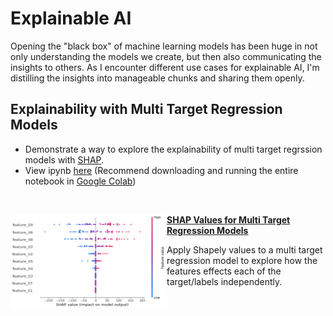 # Explainable AI

Opening the "black box" of machine learning models has been huge in not only understanding the models we create, but then also communicating the insights to others. As I encounter different use cases for explainable AI, I'm distilling the insights into manageable chunks and sharing them openly.

## Explainability with Multi Target Regression Models

- Demonstrate a way to explore the explainability of multi target regrssion models with [SHAP](https://github.com/slundberg/shap).
- View ipynb [here](https://github.com/coryroyce/Explainable_AI/blob/main/Notebooks/SHAP_Values_for_Multiple_Regression_Models.ipynb) (Recommend downloading and running the entire notebook in [Google Colab](https://colab.research.google.com/notebooks/intro.ipynb))

<br/>

<img align="left" width="250" height="150" src="https://github.com/coryroyce/Explainable_AI/blob/main/Reference_Material/Images/SHAP_Summary_Plot_01.png"> **[SHAP Values for Multi Target Regression Models](https://github.com/coryroyce/Explainable_AI/blob/main/Notebooks/SHAP_Values_for_Multiple_Regression_Models.ipynb)**

Apply Shapely values to a multi target regression model to explore how the features effects each of the target/labels independently.

<br/>

